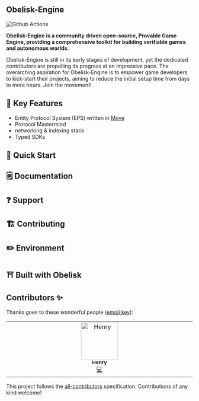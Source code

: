 ## Obelisk-Engine


![Github Actions][gha-badge] 

[gha-badge]: https://img.shields.io/github/actions/workflow/status/dojoengine/dojo/ci.yml?branch=main

**Obelisk-Engine is a community driven open-source, Provable Game Engine, providing a comprehensive toolkit for building verifiable games and autonomous worlds.**

Obelisk-Engine is still in its early stages of development, yet the dedicated contributors are propelling its progress at an impressive pace. The overarching aspiration for Obelisk-Engine is to empower game developers to kick-start their projects, aiming to reduce the initial setup time from days to mere hours. Join the movement!

## 🔑 Key Features
- Entity Protocol System (EPS) written in [Move](https://move-language.github.io/move/)
- Protocol Mastermind
- networking & indexing stack
- Typed SDKs

## 🚀 Quick Start



## 🗒️ Documentation



## ❓ Support



## 🏗️ Contributing



## ✏️ Environment



## ⛩️ Built with Obelisk


## Contributors ✨

Thanks goes to these wonderful people ([emoji key](https://allcontributors.org/docs/en/emoji-key)):

<!-- ALL-CONTRIBUTORS-LIST:START - Do not remove or modify this section -->
<!-- prettier-ignore-start -->
<!-- markdownlint-disable -->
<table>
  <tbody>
    <tr>
      <td align="center" valign="top" width="14.28%"><a href="https://github.com/Zombieliu"><img src="https://avatars.githubusercontent.com/u/50917820?v=4?s=100" width="100px;" alt="Henry"/><br /><sub><b>Henry</b></sub></a><br /><a href="https://github.com/dojoengine/dojo/commits?author=tarrencev" title="Code">💻</a></td>
    </tr>
  </tbody>
</table>

<!-- markdownlint-restore -->
<!-- prettier-ignore-end -->

<!-- ALL-CONTRIBUTORS-LIST:END -->

This project follows the
[all-contributors](https://github.com/all-contributors/all-contributors)
specification. Contributions of any kind welcome!
